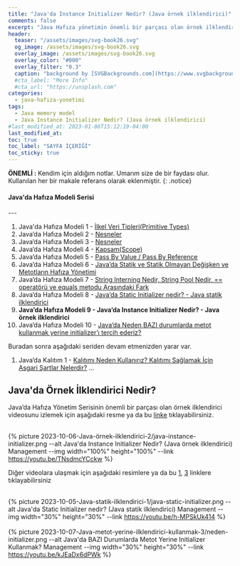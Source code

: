 ```yaml
---
title: "Java'da Instance Initializer Nedir? (Java örnek ilklendirici)"
comments: false
excerpt: "Java Hafıza yönetimin önemli bir parçası olan örnek ilklendirici konusunu bu bölümde ele almaya çalışacağım."
header:
  teaser: "/assets/images/svg-book26.svg"
  og_image: /assets/images/svg-book26.svg
  overlay_image: /assets/images/svg-book26.svg
  overlay_color: "#000"
  overlay_filter: "0.3"
  caption: "background by [SVGBackgrounds.com](https://www.svgbackgrounds.com/)"
  #cta_label: "More Info"
  #cta_url: "https://unsplash.com"
categories:
  - java-hafiza-yonetimi
tags:
  - Java memory model
  - Java Instance Initializer Nedir? (Java örnek ilklendirici)
#last_modified_at: 2023-01-06T15:12:19-04:00
last_modified_at:
toc: true
toc_label: "SAYFA İÇERİĞİ"
toc_sticky: true
---
```


**ÖNEMLİ :** Kendim için aldığım notlar. Umarım size de bir faydası olur. Kullanılan her bir makale referans olarak eklenmiştir.
{: .notice}

<div class="notice--success" markdown="1">
  <h4 class="no_toc"><i class="fas fa-lightbulb"></i> Java'da Hafıza Modeli Serisi</h4>
  ---

  1. Java'da Hafıza Modeli 1 - [İlkel Veri Tipleri(Primitive Types)](/java-hafiza-yonetimi/Java-memory-models-primitive-types/)
  2. Java’da Hafıza Modeli 2 - [Nesneler](/java-hafiza-yonetimi/Java-memory-models-objects/)
  3. Java’da Hafıza Modeli 3 - [Nesneler](/java-hafiza-yonetimi/Java-memory-models-objects1/)
  4. Java’da Hafıza Modeli 4 - [Kapsam(Scope)](/java-hafiza-yonetimi/Java-memory-models-scope/)
  5. Java’da Hafıza Modeli 5 - [Pass By Value / Pass By Reference](/java-hafiza-yonetimi/Java-memory-models-pass-by-value-reference/)
  6. Java’da Hafıza Modeli 6 - [Java’da Statik ve Statik Olmayan Değişken ve Metotların Hafıza Yönetimi](/java-hafiza-yonetimi/Java-memory-models-static-nonstatic-members/)
  7. Java’da Hafıza Modeli 7 - [String Interning Nedir, String Pool Nedir, == operatörü ve equals metodu Arasındaki Fark](/java-hafiza-yonetimi/string-interning-string-pool/)
  8. Java’da Hafıza Modeli 8 - [Java’da Static Initializer nedir? - Java statik ilklendirici](/java-hafiza-yonetimi/Java-statik-ilklendirici-1/)
  9. **Java’da Hafıza Modeli 9 - Java’da Instance Initializer Nedir? - Java örnek ilklendirici**
  10. Java’da Hafıza Modeli 10 - [Java’da Neden BAZI durumlarda metot kullanmak yerine initializer’ı tercih ederiz?](/java-hafiza-yonetimi/Java-metot-yerine-ilklendirici-kullanmak-3/)
  
  Buradan sonra aşağıdaki seriden devam etmenizden yarar var.
  1. Java’da Kalıtım 1 - [Kalıtımı Neden Kullanırız? Kalıtımı Sağlamak İçin Asgari Şartlar Nelerdir?](/java-kalitim-polimorfizm/Java-inheritance1/)
  ...
</div>

## Java'da Örnek İlklendirici Nedir?

Java’da Hafıza Yönetim Serisinin önemli bir parçası olan örnek ilklendirici videosunu izlemek için aşağıdaki resme ya da bu [linke](https://youtu.be/TNsdmcYCckw) tıklayabilirsiniz.

<br/>{% picture 2023-10-06-Java-örnek-ilklendirici-2/java-instance-initializer.png --alt Java'da Instance Initializer Nedir? (Java örnek ilklendirici) Management --img width="100%" height="100%" --link https://youtu.be/TNsdmcYCckw %}<br/>

Diğer videolara ulaşmak için aşağıdaki resimlere ya da bu [1](https://youtu.be/h-MPSkUk414), [3](https://youtu.be/kJEaDx6dPWk) linklere tıklayabilirsiniz

<br/>{% picture 2023-10-05-Java-statik-ilklendirici-1/java-static-initializer.png --alt Java'da Static Initializer nedir? (Java statik ilklendirici) Management --img width="30%" height="30%" --link https://youtu.be/h-MPSkUk414 %}<br/>
<br/>{% picture 2023-10-07-Java-metot-yerine-ilklendirici-kullanmak-3/neden-initializer.png --alt Java'da BAZI Durumlarda Metot Yerine Initializer Kullanmak? Management --img width="30%" height="30%" --link https://youtu.be/kJEaDx6dPWk %}<br/>